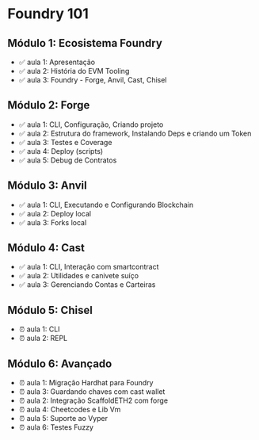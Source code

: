 # Foundry 101

## Módulo 1: Ecosistema Foundry

- ✅ aula 1: Apresentação
- ✅ aula 2: História do EVM Tooling
- ✅ aula 3: Foundry - Forge, Anvil, Cast, Chisel

## Módulo 2: Forge

- ✅ aula 1: CLI, Configuração, Criando projeto
- ✅ aula 2: Estrutura do framework, Instalando Deps e criando um Token
- ✅ aula 3: Testes e Coverage
- ✅ aula 4: Deploy (scripts)
- ✅ aula 5: Debug de Contratos

## Módulo 3: Anvil

- ✅ aula 1: CLI, Executando e Configurando Blockchain
- ✅ aula 2: Deploy local
- ✅ aula 3: Forks local

## Módulo 4: Cast

- ✅ aula 1: CLI, Interação com smartcontract
- ✅ aula 2: Utilidades e canivete suíço
- ✅ aula 3: Gerenciando Contas e Carteiras

## Módulo 5: Chisel

- ⏰ aula 1: CLI
- ⏰ aula 2: REPL

## Módulo 6: Avançado

- ⏰ aula 1: Migração Hardhat para Foundry
- ⏰ aula 3: Guardando chaves com cast wallet
- ⏰ aula 2: Integração ScaffoldETH2 com forge
- ⏰ aula 4: Cheetcodes e Lib Vm
- ⏰ aula 5: Suporte ao Vyper
- ⏰ aula 6: Testes Fuzzy
